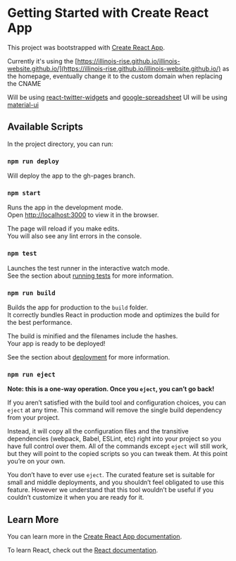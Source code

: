 # Getting Started with Create React App

This project was bootstrapped with [Create React App](https://github.com/facebook/create-react-app).

Currently it's using the [https://illinois-rise.github.io/illinois-website.github.io/](https://illinois-rise.github.io/illinois-website.github.io/) as the homepage, eventually change it to the custom domain when replacing the CNAME

Will be using [react-twitter-widgets](https://www.npmjs.com/package/react-twitter-widgets) and [google-spreadsheet](https://github.com/theoephraim/node-google-spreadsheet)
UI will be using [material-ui](https://mui.com/material-ui/getting-started/usage/)
## Available Scripts

In the project directory, you can run:

### `npm run deploy`
Will deploy the app to the gh-pages branch. 

### `npm start`

Runs the app in the development mode.\
Open [http://localhost:3000](http://localhost:3000) to view it in the browser.

The page will reload if you make edits.\
You will also see any lint errors in the console.

### `npm test`

Launches the test runner in the interactive watch mode.\
See the section about [running tests](https://facebook.github.io/create-react-app/docs/running-tests) for more information.

### `npm run build`

Builds the app for production to the `build` folder.\
It correctly bundles React in production mode and optimizes the build for the best performance.

The build is minified and the filenames include the hashes.\
Your app is ready to be deployed!

See the section about [deployment](https://facebook.github.io/create-react-app/docs/deployment) for more information.

### `npm run eject`

**Note: this is a one-way operation. Once you `eject`, you can’t go back!**

If you aren’t satisfied with the build tool and configuration choices, you can `eject` at any time. This command will remove the single build dependency from your project.

Instead, it will copy all the configuration files and the transitive dependencies (webpack, Babel, ESLint, etc) right into your project so you have full control over them. All of the commands except `eject` will still work, but they will point to the copied scripts so you can tweak them. At this point you’re on your own.

You don’t have to ever use `eject`. The curated feature set is suitable for small and middle deployments, and you shouldn’t feel obligated to use this feature. However we understand that this tool wouldn’t be useful if you couldn’t customize it when you are ready for it.

## Learn More

You can learn more in the [Create React App documentation](https://facebook.github.io/create-react-app/docs/getting-started).

To learn React, check out the [React documentation](https://reactjs.org/).

